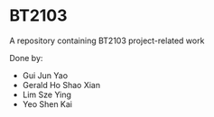 # BT2103
A repository containing BT2103 project-related work

Done by:
- Gui Jun Yao
- Gerald Ho Shao Xian
- Lim Sze Ying
- Yeo Shen Kai
